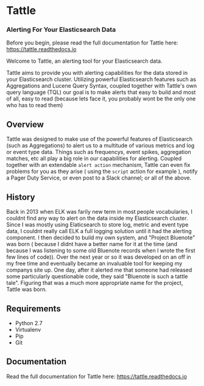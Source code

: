 # Tattle
### Alerting For Your Elasticsearch Data 

Before you begin, please read the full documentation for Tattle here:  https://tattle.readthedocs.io

Welcome to Tattle, an alerting tool for your Elasticsearch data.  

Tattle aims to provide you with alerting capabilities for the data stored in your Elasticsearch cluster.  Utilizing powerful Elasticsearch features such as Aggregations and Lucene Query Syntax, coupled together with Tattle's own query language (TQL) our goal is to make alerts that easy to build and most of all, easy to read (because lets face it, you probably wont be the only one who has to read them)

## Overview

Tattle was designed to make use of the powerful features of Elasticsearch (such as Aggregations) to alert us to a multitude of various metrics and log or event type data.  Things such as frequencys, event spikes, aggregation matches, etc all play a big role in our capabilities for alerting.  Coupled together with an extendable ``alert action`` mechanism, Tattle can even fix problems for you as they arise ( using the ``script`` action for example ), notify a Pager Duty Service, or even post to a Slack channel; or all of the above. 

## History

Back in 2013 when ELK was farily new term in most people vocabularies, I couldnt find any way to alert on the data inside my Elasticsearch cluster.  Since I was mostly using Elaticsearch to store log, metric and event type data, I couldnt really call ELK a full logging solution until it had the alerting component.  I then decided to build my own system, and "Project Bluenote" was born ( because I didnt have a better name for it at the time (and because I was listening to some old Bluenote records when I wrote the first few lines of code)).  Over the next year or so it was developed on an off in my free time and eventually became an invaluable tool for keeping my companys site up.  One day, after it alerted me that someone had released some particularly questionable code, they said "Bluenote is such a tattle tale".  Figuring that was a much more appropriate name for the project, Tattle was born.

## Requirements

* Python 2.7
* Virtualenv
* Pip
* Git

## Documentation

Read the full documentation for Tattle here:  https://tattle.readthedocs.io
